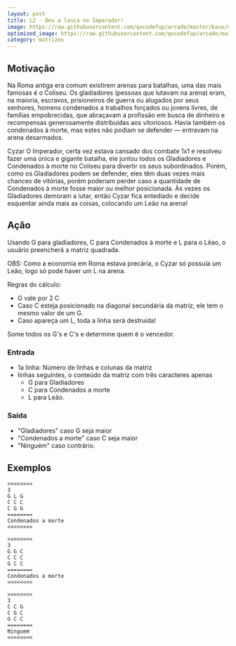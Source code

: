 ```yaml
---
layout: post
title: L2 - Deu a louca no Imperador!
image: https://raw.githubusercontent.com/qxcodefup/arcade/master/base/012/__capa.jpg
optimized_image: https://raw.githubusercontent.com/qxcodefup/arcade/master/base/.thumb/012/Readme.jpg
category: matrizes
---
```

<!-- DON'T EDIT THIS FILE, GENERATED BY SCRIPT -->
<!-- DON'T EDIT THIS FILE, GENERATED BY SCRIPT -->
<!-- DON'T EDIT THIS FILE, GENERATED BY SCRIPT -->
<!-- DON'T EDIT THIS FILE, GENERATED BY SCRIPT -->
<!-- DON'T EDIT THIS FILE, GENERATED BY SCRIPT -->



## Motivação

Na Roma antiga era comum existirem arenas para batalhas, uma das mais famosas é o Coliseu.
Os gladiadores (pessoas que lutavam na arena) eram, na maioria, escravos, prisioneiros de guerra
ou alugados por seus senhores, homens condenados a trabalhos forçados ou jovens livres, de famílias
empobrecidas, que abraçavam a profissão em busca de dinheiro e recompensas generosamente distribuídas aos vitoriosos.
Havia também os condenados à morte, mas estes não podiam se defender — entravam na arena desarmados.

Cyzar O Imperador, certa vez estava cansado dos combate 1x1 e resolveu fazer uma única e gigante batalha,
ele juntou todos os Gladiadores e Condenados à morte no Coliseu para divertir os seus subordinados.
Porém, como os Gladiadores podem se defender, eles têm duas vezes mais chances de vitórias, porém poderiam
perder caso a quantidade de Condenados à morte fosse maior ou melhor posicionada. Às vezes os Gladiadores
demoram a lutar, então Cyzar fica entediado e decide esquentar ainda mais as coisas, colocando um Leão
na arena!

## Ação

Usando G para gladiadores, C para Condenados à morte e L para o Lẽao, o usuário preencherá a matriz quadrada.

OBS: Como a economia em Roma estava precária, o Cyzar só possuía um Leão, logo só pode haver um L na arena.

Regras do cálculo:
- G vale por 2 C
- Caso C esteja posicionado na diagonal secundária da matriz, ele tem o mesmo valor de um G.
- Caso apareça um L, toda a linha será destruída!

Some todos os G's e C's e determine quem é o vencedor.

### Entrada
- 1a linha: Número de linhas e colunas da matriz
- linhas seguintes, o conteúdo da matriz com três caracteres apenas
    - G para Gladiadores
    - C para Condenados a morte
    - L para Leão.

### Saída
- "Gladiadores" caso G seja maior
- "Condenados a morte" caso C seja maior
- "Ninguém" caso contrário.

## Exemplos

```
>>>>>>>>
3
G L G
C C C
C G G
========
Condenados a morte
<<<<<<<<

>>>>>>>>
3
G G C
C C C
G C C
========
Condenados a morte
<<<<<<<<

>>>>>>>>
3
C C G
C G C
G C C
========
Ninguem
<<<<<<<<
```


